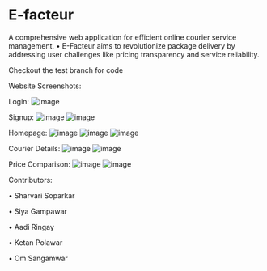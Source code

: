 # E-facteur
A comprehensive web application for efficient online courier service management.
•	E-Facteur aims to revolutionize package delivery by addressing user challenges like pricing transparency and service reliability.

Checkout the test branch for code

Website Screenshots:


Login:
![image](https://github.com/siyagampawar/E-facteur/assets/115725393/61926011-0b1f-4586-9830-6844606a67d0)

Signup:
![image](https://github.com/siyagampawar/E-facteur/assets/115725393/2c4d0902-39ec-4da1-9d15-91f7f8e883b1)
![image](https://github.com/siyagampawar/E-facteur/assets/115725393/7d67eed4-ff56-494f-8cb7-0240a8a6c958)

Homepage:
![image](https://github.com/siyagampawar/E-facteur/assets/115725393/6b615833-3276-4c70-a71a-bdf413ee6fcc)
![image](https://github.com/siyagampawar/E-facteur/assets/115725393/c12b63bb-c405-4882-a880-e86d02d5f767)
![image](https://github.com/siyagampawar/E-facteur/assets/115725393/ff809590-6073-49ff-b889-969dee8438d8)

Courier Details:
![image](https://github.com/siyagampawar/E-facteur/assets/115725393/fbadcaa0-ed82-40d3-9dd7-71a5fdeb4d7e)
![image](https://github.com/siyagampawar/E-facteur/assets/115725393/36887497-a134-4c31-9bd6-3f84213dce82)

Price Comparison:
![image](https://github.com/siyagampawar/E-facteur/assets/115725393/45cebf60-0ca3-4d89-9007-eb08066400be)
![image](https://github.com/siyagampawar/E-facteur/assets/115725393/744ff7a7-874a-4ed5-9af4-f9cd94a4e0cb)


Contributors:

•	Sharvari Soparkar


•	Siya Gampawar


•	Aadi Ringay


•	Ketan Polawar


•	Om Sangamwar
